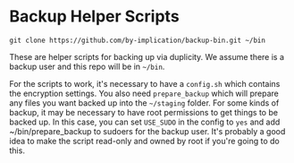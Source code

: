 # Backup Helper Scripts

    git clone https://github.com/by-implication/backup-bin.git ~/bin

These are helper scripts for backing up via duplicity. We assume there is a backup user and this repo will be in `~/bin`.

For the scripts to work, it's necessary to have a `config.sh` which contains the encryption settings. You also need `prepare_backup` which will prepare any files you want backed up into the `~/staging` folder. For some kinds of backup, it may be necessary to have root permissions to get things to be backed up. In this case, you can set `USE_SUDO` in the config to `yes` and add ~/bin/prepare_backup to sudoers for the backup user. It's probably a good idea to make the script read-only and owned by root if you're going to do this.
